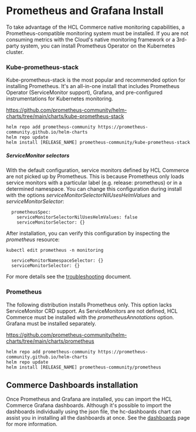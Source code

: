 # Prometheus and Grafana Install

To take advantage of the HCL Commerce native monitoring capabilities, a Prometheus-compatible monitoring system must be installed. If you are not consuming metrics with the Cloud's native monitoring framework or a 3rd-party system, you can install Prometheus Operator on the Kubernetes cluster. 

### Kube-prometheus-stack

Kube-prometheus-stack is the most popular and recommended option for installing Prometheus. It's an all-in-one install that includes Prometheus Operator (ServiceMonitor support), Grafana, and pre-configured instrumentations for Kubernetes monitoring.

https://github.com/prometheus-community/helm-charts/tree/main/charts/kube-prometheus-stack

```
helm repo add prometheus-community https://prometheus-community.github.io/helm-charts
helm repo update
helm install [RELEASE_NAME] prometheus-community/kube-prometheus-stack
```
##### ServiceMonitor selectors

With the default configuration, service monitors defined by HCL Commerce are not picked up by Prometheus. This is because Prometheus only loads service monitors
with a particular label (e.g. release: prometheus) or in a determined namespace. You can change this configuration during install with the options _serviceMonitorSelectorNilUsesHelmValues_
and _serviceMonitorSelector_:

```
  prometheusSpec:
    serviceMonitorSelectorNilUsesHelmValues: false
    serviceMonitorSelector: {}
```

After installation, you can verify this configuration by inspecting the _prometheus_ resource:

```
kubectl edit prometheus -n monitoring
```

```
  serviceMonitorNamespaceSelector: {}
  serviceMonitorSelector: {}
```
For more details see the [troubleshooting](Troubleshooting.md) document.

### Prometheus

The following distribution installs Prometheus only. This option lacks ServiceMonitor CRD support. As ServiceMonitors are not defined, HCL Commerce must be installed with the _prometheusAnnotations_ option.
Grafana must be installed separately.

https://github.com/prometheus-community/helm-charts/tree/main/charts/prometheus

```
helm repo add prometheus-community https://prometheus-community.github.io/helm-charts
helm repo update
helm install [RELEASE_NAME] prometheus-community/prometheus
```
## Commerce Dashboards installation

Once Prometheus and Grafana are installed, you can import the HCL Commerce Grafana dashboards. Although it's possible to import the dashboards individually using the json 
file, the hc-dashboards chart can assist you in installing all the dashboards at once. See the [dashboards](dashboards) page for more information.

